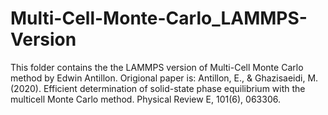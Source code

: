 # Multi-Cell-Monte-Carlo_LAMMPS-Version
This folder contains the the LAMMPS version of Multi-Cell Monte Carlo method by Edwin Antillon. Origional paper is: Antillon, E., & Ghazisaeidi, M. (2020). Efficient determination of solid-state phase equilibrium with the multicell Monte Carlo method. Physical Review E, 101(6), 063306.
